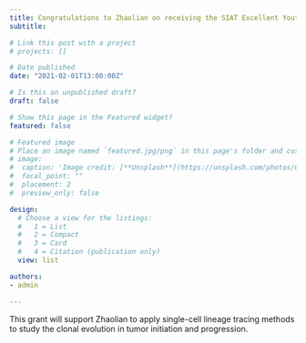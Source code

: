 ```yaml
---
title: Congratulations to Zhaolian on receiving the SIAT Excellent Youth Innovation Grant! (先进院优秀青年创新基金)
subtitle: 

# Link this post with a project
# projects: []

# Date published
date: "2021-02-01T13:00:00Z"

# Is this an unpublished draft?
draft: false

# Show this page in the Featured widget?
featured: false

# Featured image
# Place an image named `featured.jpg/png` in this page's folder and customize its options here.
# image:
#  caption: 'Image credit: [**Unsplash**](https://unsplash.com/photos/CpkOjOcXdUY)'
#  focal_point: ""
#  placement: 2
#  preview_only: false

design:
  # Choose a view for the listings:
  #   1 = List
  #   2 = Compact
  #   3 = Card
  #   4 = Citation (publication only)
  view: list

authors:
- admin

---
```


This grant will support Zhaolian to apply single-cell lineage tracing methods to study the clonal evolution in tumor initiation and progression.

